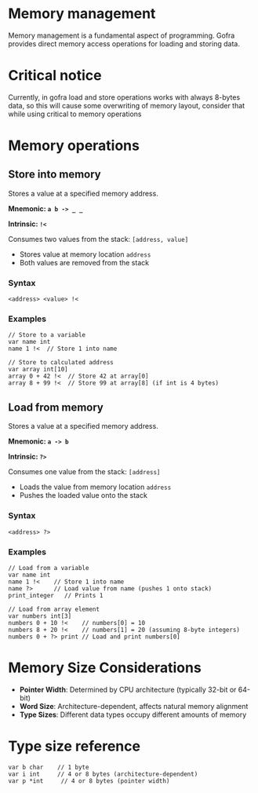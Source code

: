 # Memory management

Memory management is a fundamental aspect of programming. Gofra provides direct memory access operations for loading and storing data.


# Critical notice
Currently, in gofra load and store operations works with always 8-bytes data, so this will cause some overwriting of memory layout, consider that while using critical to memory operations

# Memory operations

## Store into memory
Stores a value at a specified memory address.

**Mnemonic: `a b -> _ _`**

**Intrinsic: `!<`**

Consumes two values from the stack: `[address, value]`

- Stores value at memory location `address`
- Both values are removed from the stack

### Syntax
```gofra
<address> <value> !<
```

### Examples
```gofra
// Store to a variable
var name int
name 1 !<  // Store 1 into name

// Store to calculated address
var array int[10]
array 0 + 42 !<  // Store 42 at array[0]
array 8 + 99 !<  // Store 99 at array[8] (if int is 4 bytes)
```

## Load from memory
Stores a value at a specified memory address.

**Mnemonic: `a -> b`**

**Intrinsic: `?>`**

Consumes one value from the stack: `[address]`

- Loads the value from memory location `address`
- Pushes the loaded value onto the stack

### Syntax
```gofra
<address> ?>
```

### Examples
```gofra
// Load from a variable
var name int
name 1 !<    // Store 1 into name
name ?>      // Load value from name (pushes 1 onto stack)
print_integer   // Prints 1

// Load from array element
var numbers int[3]
numbers 0 + 10 !<    // numbers[0] = 10
numbers 8 + 20 !<    // numbers[1] = 20 (assuming 8-byte integers)
numbers 0 + ?> print // Load and print numbers[0]
```

# Memory Size Considerations

- **Pointer Width**: Determined by CPU architecture (typically 32-bit or 64-bit)
- **Word Size**: Architecture-dependent, affects natural memory alignment
- **Type Sizes**: Different data types occupy different amounts of memory

# Type size reference
```gofra
var b char    // 1 byte
var i int     // 4 or 8 bytes (architecture-dependent)
var p *int     // 4 or 8 bytes (pointer width)
```